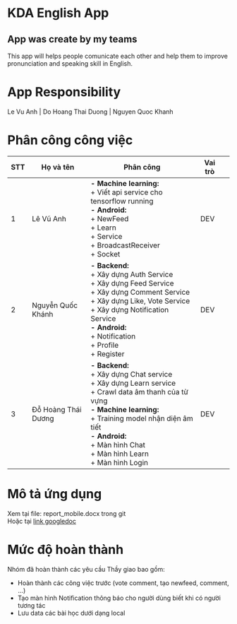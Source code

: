 # KDA English App
App was create by my teams
----
This app will helps people comunicate each other and help them to improve pronunciation and speaking skill in English.
# App Responsibility
Le Vu Anh | Do Hoang Thai Duong | Nguyen Quoc Khanh
# Phân công công việc
| STT | Họ và tên           | Phân công                                                                                                                                                                                                                   | Vai trò |   |
|-----|---------------------|-----------------------------------------------------------------------------------------------------------------------------------------------------------------------------------------------------------------------------|---------|---|
| 1   | Lê Vũ Anh           | **- Machine learning:** <br> + Viết api service cho tensorflow running<br> **- Android:** <br> + NewFeed <br>  + Learn <br>  + Service <br>   + BroadcastReceiver <br>  + Socket <br>                                                                                 | DEV     |
| 2   | Nguyễn Quốc Khánh   | **- Backend:** <br>  + Xây dựng Auth Service <br>  + Xây dựng Feed Service <br>  + Xây dựng Comment Service <br> + Xây dựng Like, Vote Service <br>  + Xây dựng Notification Service <br> **- Android:** <br> + Notification <br> + Profile <br> + Register                 | DEV     |
| 3   | Đỗ Hoàng Thái Dương | **- Backend:** <br>  + Xây dựng Chat service <br> + Xây dựng Learn service <br> + Crawl data âm thanh của từ vựng <br> **- Machine learning:** <br> + Training model nhận diện âm tiết <br> **- Android:** <br> + Màn hình Chat <br> + Màn hình Learn <br> + Màn hình Login <br> | DEV     |

# Mô tả ứng dụng
Xem tại file: report_mobile.docx trong git <br>
Hoặc tại [link googledoc](https://docs.google.com/document/d/1o8TjIsdj-_wjevYAM0KccJHhQ912MNHWeygaWQEwikQ/edit?usp=sharing) 
# Mức độ hoàn thành
Nhóm đã hoàn thành các yêu cầu Thầy giao bao gồm: <br>
+ Hoàn thành các công việc trước (vote comment, tạo newfeed, comment, ...)
+ Tạo màn hình Notification thông báo cho người dùng biết khi có người tương tác
+ Lưu data các bài học dưới dạng local <br>
